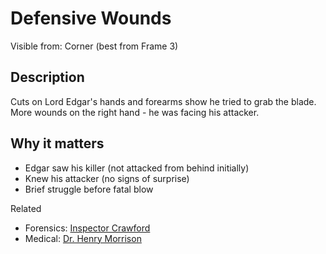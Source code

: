 # Defensive Wounds

Visible from: Corner (best from Frame 3)

## Description

Cuts on Lord Edgar's hands and forearms show he tried to grab the blade. More wounds on the right hand - he was facing his attacker.

## Why it matters

- Edgar saw his killer (not attacked from behind initially)
- Knew his attacker (no signs of surprise)
- Brief struggle before fatal blow

Related

- Forensics: [Inspector Crawford](./Inspector_Crawford.md)
- Medical: [Dr. Henry Morrison](./Dr_Henry_Morrison.md)
